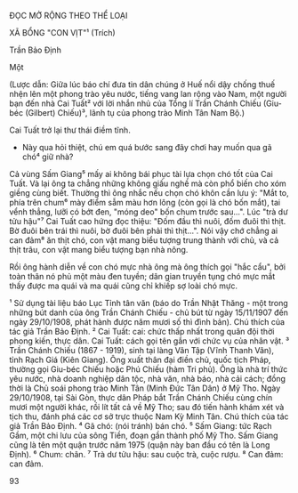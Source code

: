 ĐỌC MỞ RỘNG THEO THỂ LOẠI

XÃ BỔNG "CON VỊT"¹
(Trích)

Trần Bảo Định

Một

(Lược dẫn: Giữa lúc báo chí đưa tin dân chúng ở Huế nổi dậy chống thuế nhện lên một phong trào yêu nước, tiếng vang lan rộng vào Nam, một người bạn đến nhà Cai Tuất² với lời nhắn nhủ của Tổng lí Trần Chánh Chiếu (Giu-béc (Gilbert) Chiếu)³, lãnh tụ của phong trào Minh Tân Nam Bộ.)

Cai Tuất trở lại thư thái điềm tĩnh.

- Này qua hỏi thiệt, chú em quá bước sang đây chơi hay muốn qua gã chó⁴ giữ nhà?

Cả vùng Sấm Giang⁵ mấy ai không bái phục tài lựa chọn chó tốt của Cai Tuất. Và lại ông ta chẳng những không giấu nghề mà còn phổ biến cho xóm giềng cùng biết. Thường thì ông nhắc nếu chọn chó khôn cần lưu ý: "Mắt to, phía trên chum⁶ mày điểm sẫm màu hơn lông (còn gọi là chó bốn mắt), tai vểnh thẳng, lưỡi có bớt đen, "móng deo" bốn chum trước sau...". Lúc "trà dư tửu hậu"⁷ Cai Tuất cao hứng đọc thiệu: "Đốm đầu thì nuôi, đốm đuôi thì thịt. Bờ đuôi bên trái thì nuôi, bờ đuôi bên phải thì thịt...". Nói vậy chớ chẳng ai can đảm⁸ ăn thịt chó, con vật mang biểu tượng trung thành với chủ, và cả thịt trâu, con vật mang biểu tượng bạn nhà nông.

Rồi ông hành diễn về con chó mực nhà ông mà ông thích gọi "hắc cẩu", bởi toàn thân nó phủ một màu đen tuyền; dân gian truyền tụng chó mực mắt thấy được ma quái và ma quái cũng chỉ khiếp sợ loài chó mực.

¹ Sử dụng tài liệu báo Lục Tỉnh tân văn (báo do Trần Nhật Thăng - một trong những bút danh của ông Trần Chánh Chiếu - chủ bút từ ngày 15/11/1907 đến ngày 29/10/1908, phát hành được năm mươi số thì đình bản). Chú thích của tác giả Trần Bảo Định.
² Cai Tuất: cai: chức thấp nhất trong quân đội thời phong kiến, thực dân. Cai Tuất: cách gọi tên gắn với chức vụ của nhân vật.
³ Trần Chánh Chiếu (1867 - 1919), sinh tại làng Vân Tập (Vĩnh Thanh Vân), tỉnh Rạch Giá (Kiên Giang). Ông xuất thân đại điền chủ, quốc tịch Pháp, thường gọi Giu-béc Chiếu hoặc Phú Chiếu (hàm Tri phủ). Ông là nhà trí thức yêu nước, nhà doanh nghiệp dân tộc, nhà văn, nhà báo, nhà cải cách; đồng thời là Chủ soái phong trào Minh Tân (Minh Đức Tân Dân) ở Mỹ Tho. Ngày 29/10/1908, tại Sài Gòn, thực dân Pháp bắt Trần Chánh Chiếu cùng chín mươi một người khác, rồi lít tất cả về Mỹ Tho; sau đó tiến hành khám xét và tịch thu, đánh phá các cơ sở trực thuộc Nam Kỳ Minh Tân. Chú thích của tác giả Trần Bảo Định.
⁴ Gã chó: (nói tránh) bán chó.
⁵ Sấm Giang: tức Rạch Gầm, một chi lưu của sông Tiền, đoạn gần thành phố Mỹ Tho. Sấm Giang cũng là tên một quận trước năm 1975 (quận này ban đầu có tên là Long Định).
⁶ Chum: chân.
⁷ Trà dư tửu hậu: sau cuộc trà, cuộc rượu.
⁸ Can đảm: can đảm.

93